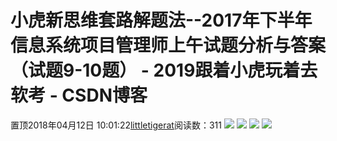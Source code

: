 # 小虎新思维套路解题法--2017年下半年信息系统项目管理师上午试题分析与答案（试题9-10题） - 2019跟着小虎玩着去软考 - CSDN博客
置顶2018年04月12日 10:01:22[littletigerat](https://me.csdn.net/littletigerat)阅读数：311
![](https://img-blog.csdn.net/20180412095908771)
![](https://img-blog.csdn.net/20180412095524306)
![](https://img-blog.csdn.net/20180412095533209)
![](https://img-blog.csdn.net/20180412095550630)
